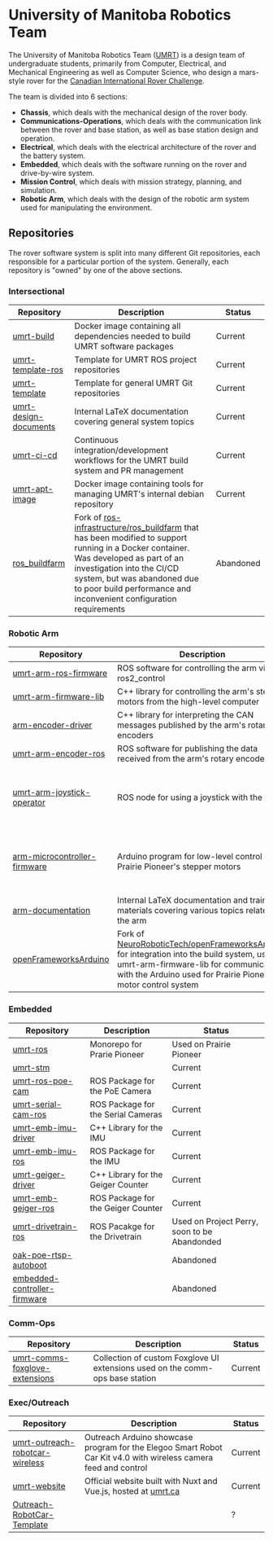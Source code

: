 # University of Manitoba Robotics Team
The University of Manitoba Robotics Team ([UMRT](https://umrt.ca)) is a design team of undergraduate students, primarily from Computer, Electrical, and Mechanical Engineering as well as Computer Science, who design a mars-style rover for the [Canadian International Rover Challenge](https://circ.cstag.ca/).

The team is divided into 6 sections:
- **Chassis**, which deals with the mechanical design of the rover body.
- **Communications-Operations**, which deals with the communication link between the rover and base station, as well as base station design and operation.
- **Electrical**, which deals with the electrical architecture of the rover and the battery system.
- **Embedded**, which deals with the software running on the rover and drive-by-wire system.
- **Mission Control**, which deals with mission strategy, planning, and simulation.
- **Robotic Arm**, which deals with the design of the robotic arm system used for manipulating the environment.

## Repositories

The rover software system is split into many different Git repositories, each responsible for a particular portion of the system.
Generally, each repository is "owned" by one of the above sections. 

### Intersectional

| Repository                                                                       | Description                                                                                                                                                                                                                                                                                                                   | Status    |
|----------------------------------------------------------------------------------|-------------------------------------------------------------------------------------------------------------------------------------------------------------------------------------------------------------------------------------------------------------------------------------------------------------------------------|-----------|
| [umrt-build](https://github.com/UMRoboticsTeam/umrt-build)                       | Docker image containing all dependencies needed to build UMRT software packages                                                                                                                                                                                                                                               | Current   |
| [umrt-template-ros](https://github.com/UMRoboticsTeam/umrt-template-ros)         | Template for UMRT ROS project repositories                                                                                                                                                                                                                                                                                    | Current   |
| [umrt-template](https://github.com/UMRoboticsTeam/umrt-template)                 | Template for general UMRT Git repositories                                                                                                                                                                                                                                                                                    | Current   |
| [umrt-design-documents](https://github.com/UMRoboticsTeam/umrt-design-documents) | Internal LaTeX documentation covering general system topics                                                                                                                                                                                                                                                                   | Current   |
| [umrt-ci-cd](https://github.com/UMRoboticsTeam/umrt-ci-cd)                       | Continuous integration/development workflows for the UMRT build system and PR management                                                                                                                                                                                                                                      | Current   |
| [umrt-apt-image](https://github.com/UMRoboticsTeam/umrt-apt-image)               | Docker image containing tools for managing UMRT's internal debian repository                                                                                                                                                                                                                                                  | Current   |
| [ros_buildfarm](https://github.com/UMRoboticsTeam/ros_buildfarm)                 | Fork of [ros-infrastructure/ros_buildfarm](https://github.com/ros-infrastructure/ros-buildfarm) that has been modified to support running in a Docker container. Was developed as part of an investigation into the CI/CD system, but was abandoned due to poor build performance and inconvenient configuration requirements | Abandoned |


### Robotic Arm

| Repository                                                                                     | Description                                                                                                                                                                                                                                                                                                                   | Status                                                |
|------------------------------------------------------------------------------------------------|-------------------------------------------------------------------------------------------------------------------------------------------------------------------------------------------------------------------------------------------------------------------------------------------------------------------------------|-------------------------------------------------------|
| [umrt-arm-ros-firmware](https://github.com/UMRoboticsTeam/umrt-arm-ros-firmware)               | ROS software for controlling the arm via ros2_control                                                                                                                                                                                                                                                                         | Current                                               |
| [umrt-arm-firmware-lib](https://github.com/UMRoboticsTeam/umrt-arm-firmware-lib)               | C++ library for controlling the arm's stepper motors from the high-level computer                                                                                                                                                                                                                                             | Current                                               |
| [arm-encoder-driver](https://github.com/UMRoboticsTeam/arm-encoder-driver)                     | C++ library for interpreting the CAN messages published by the arm's rotary encoders                                                                                                                                                                                                                                          | Current                                               |
| [umrt-arm-encoder-ros](https://github.com/UMRoboticsTeam/umrt-arm-encoder-ros)                 | ROS software for publishing the data received from the arm's rotary encoders                                                                                                                                                                                                                                                  | Current                                               |
| [umrt-arm-joystick-operator](https://github.com/UMRoboticsTeam/umrt-arm-joystick-operator)     | ROS node for using a joystick with the arm                                                                                                                                                                                                                                                                                    | Used on Prairie Pioneer, in limbo for Project Perry   |
| [arm-microcontroller-firmware](https://github.com/UMRoboticsTeam/arm-microcontroller-firmware) | Arduino program for low-level control of Prairie Pioneer's stepper motors                                                                                                                                                                                                                                                     | Used on Prairie Pioneer, not in use for Project Perry |
| [arm-documentation](https://github.com/UMRoboticsTeam/arm-documentation)                       | Internal LaTeX documentation and training materials covering various topics related to the arm                                                                                                                                                                                                                                | Somewhat current                                      |
| [openFrameworksArduino](https://github.com/UMRoboticsTeam/openFrameworksArduino)               | Fork of [NeuroRoboticTech/openFrameworksArduino](https://github.com/NeuroRoboticTech/openFrameworksArduino) for integration into the build system, used by umrt-arm-firmware-lib for communication with the Arduino used for Prairie Pioneer's motor control system                                                           | Maintained                                            |



### Embedded

| Repository                                                                                     | Description                        | Status    |
|------------------------------------------------------------------------------------------------|------------------------------------|-----------|
| [umrt-ros](https://github.com/UMRoboticsTeam/umrt-ros)                                         | Monorepo for Prarie Pioneer        | Used on Prairie Pioneer |
| [umrt-stm](https://github.com/UMRoboticsTeam/umrt-stm)                                         |                                    | Current |
| [umrt-ros-poe-cam](https://github.com/UMRoboticsTeam/umrt-ros-poe-cam)                         | ROS Package for the PoE Camera     | Current |
| [umrt-serial-cam-ros](https://github.com/UMRoboticsTeam/umrt-serial-cam-ros)                   | ROS Package for the Serial Cameras | Current |
| [umrt-emb-imu-driver](https://github.com/UMRoboticsTeam/umrt-emb-imu-driver)                   | C++ Library for the IMU            | Current |
| [umrt-emb-imu-ros](https://github.com/UMRoboticsTeam/umrt-emb-imu-ros)                         | ROS Package for the IMU            | Current |
| [umrt-geiger-driver](https://github.com/UMRoboticsTeam/umrt-geiger-driver)                     | C++ Library for the Geiger Counter | Current |
| [umrt-emb-geiger-ros](https://github.com/UMRoboticsTeam/umrt-emb-geiger-ros)                   | ROS Package for the Geiger Counter | Current |
| [umrt-drivetrain-ros](https://github.com/UMRoboticsTeam/umrt-drivetrain-ros)                   | ROS Pacakge for the Drivetrain     | Used on Project Perry, soon to be Abandonded |
| [oak-poe-rtsp-autoboot](https://github.com/UMRoboticsTeam/oak-poe-rtsp-autoboot)               |                                    | Abandoned |
| [embedded-controller-firmware](https://github.com/UMRoboticsTeam/embedded-controller-firmware) |                                    | Abandoned |


### Comm-Ops

| Repository                                                                                         | Description | Status  |
|----------------------------------------------------------------------------------------------------|-------------|---------|
| [umrt-comms-foxglove-extensions](https://github.com/UMRoboticsTeam/umrt-comms-foxglove-extensions) | Collection of custom Foxglove UI extensions used on the comm-ops base station | Current |

### Exec/Outreach

| Repository                                                                                           | Description      | Status  |
|------------------------------------------------------------------------------------------------------|------------------|---------|
| [umrt-outreach-robotcar-wireless](https://github.com/UMRoboticsTeam/umrt-outreach-robotcar-wireless) | Outreach Arduino showcase program for the Elegoo Smart Robot Car Kit v4.0 with wireless camera feed and control | Current |
| [umrt-website](https://github.com/UMRoboticsTeam/umrt-website)                                       | Official website built with Nuxt and Vue.js, hosted at [umrt.ca](https://umrt.ca/) | Current |
| [Outreach-RobotCar-Template](https://github.com/UMRoboticsTeam/Outreach-RobotCar-Template)           |                  | ?       |



